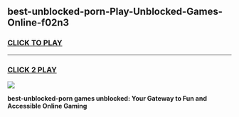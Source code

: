 
## best-unblocked-porn-Play-Unblocked-Games-Online-f02n3
<h3>
<a href="https://premium76.site?title=best-unblocked-porn&ref=25A">CLICK TO PLAY</a></h3>
<hr>

<h3>
<a href="https://premium76.site?title=best-unblocked-porn&ref=25A">CLICK 2 PLAY</a>
  
</h3>

<a href="https://premium76.site?title=best-unblocked-porn&ref=25A"><img src="https://clearcache.store/games.png"></a>


**best-unblocked-porn games unblocked: Your Gateway to Fun and Accessible Online Gaming**
